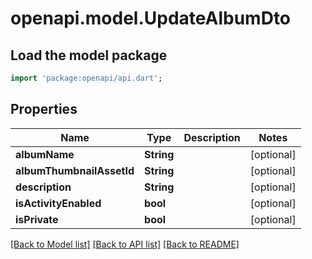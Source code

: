 # openapi.model.UpdateAlbumDto

## Load the model package
```dart
import 'package:openapi/api.dart';
```

## Properties
Name | Type | Description | Notes
------------ | ------------- | ------------- | -------------
**albumName** | **String** |  | [optional] 
**albumThumbnailAssetId** | **String** |  | [optional] 
**description** | **String** |  | [optional] 
**isActivityEnabled** | **bool** |  | [optional] 
**isPrivate** | **bool** |  | [optional] 

[[Back to Model list]](../README.md#documentation-for-models) [[Back to API list]](../README.md#documentation-for-api-endpoints) [[Back to README]](../README.md)


